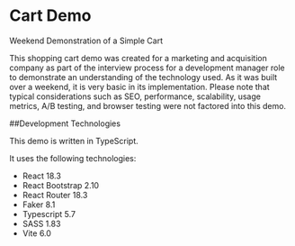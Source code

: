 # Cart Demo
Weekend Demonstration of a Simple Cart

This shopping cart demo was created for a marketing and acquisition company as part of the interview process for a development manager role to demonstrate an understanding of the technology used. As it was built over a weekend, it is very basic in its implementation. Please note that typical considerations such as SEO, performance, scalability, usage metrics, A/B testing, and browser testing were not factored into this demo.

##Development Technologies

This demo is written in TypeScript.

It uses the following technologies:

- React 18.3
- React Bootstrap 2.10
- React Router 18.3
- Faker 8.1
- Typescript 5.7
- SASS 1.83
- Vite 6.0
